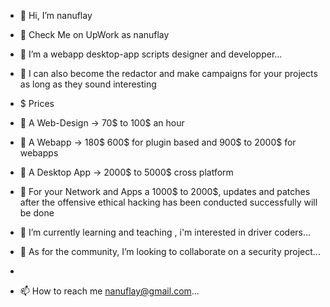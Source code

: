 - 👋 Hi, I’m nanuflay
- 👀 Check Me on UpWork as nanuflay
- 👀 I’m a webapp desktop-app scripts designer and developper...
- 👀 I can also become the redactor and make campaigns for your projects as long as they sound interesting

- $  Prices
- 🌱 A Web-Design -> 70$ to 100$ an hour
- 🌱 A Webapp -> 180$ 600$ for plugin based and 900$ to 2000$ for webapps  
- 🌱 A Desktop App -> 2000$ to 5000$ cross platform

- 👀 For your Network and Apps a 1000$ to 2000$, updates and patches after the offensive ethical hacking has been conducted successfully will be done 

- 🌱 I’m currently learning and teaching , i'm interested in driver coders...
- 💞️ As for the community, I’m looking to collaborate on a security project...
- 
- 📫 How to reach me nanuflay@gmail.com...

<!---

        nanuflay/nanuflay is a ✨ special ✨ repository 


--->
